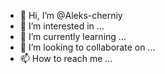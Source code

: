- 👋 Hi, I’m @Aleks-cherniy
- 👀 I’m interested in ...
- 🌱 I’m currently learning ...
- 💞️ I’m looking to collaborate on ...
- 📫 How to reach me ...

<!---
Aleks-cherniy/Aleks-cherniy is a ✨ special ✨ repository because its `README.md` (this file) appears on your GitHub profile.
You can click the Preview link to take a look at your changes.
--->
